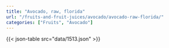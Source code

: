 ```yaml
---
title: "Avocado, raw, florida"
url: "/fruits-and-fruit-juices/avocado/avocado-raw-florida/"
categories: ["Fruits", "Avocado"]
---
```

{{< json-table src="data/1513.json" >}}
